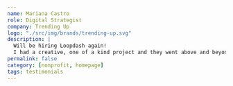```yaml
---
name: Mariana Castro
role: Digital Strategist
company: Trending Up
logo: "./src/img/brands/trending-up.svg"
description: | 
  Will be hiring Loopdash again!
  I had a creative, one of a kind project and they went above and beyond in making it come to reality. The project involved automation, live tracking of content, databases, and more. Since it was a one of a kind project, they made sure to follow up every week and work on any kinks as we saw them. It runs smoothly now and its a huge part of our work. Forever grateful to the Loopdash team for their innovation, speed, and work ethic.
permalink: false
category: [nonprofit, homepage]
tags: testimonials
---
```


